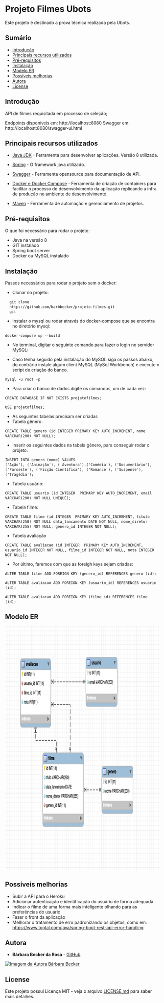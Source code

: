 # Projeto Filmes Ubots

Este projeto é destinado a prova técnica realizada pela Ubots.

## Sumário

  - [Introdução](#introdu%C3%A7%C3%A3o)
  - [Principais recursos utilizados](#principais-recursos-utilizados)
  - [Pré-requisitos](#pr%C3%A9-requisitos)
  - [Instalação](#instala%C3%A7%C3%A3o)
  - [Modelo ER](#modelo-er)
  - [Possíveis melhorias](#poss%C3%ADveis-melhorias)
  - [Autora](#autora)
  - [License](#license)

## Introdução

API de filmes requisitada em processo de seleção;

Endpoints disponíveis em: http://localhost:8080
Swagger em: http://localhost:8080/swagger-ui.html

## Principais recursos utilizados

* [Java JDK](https://www.oracle.com/technetwork/java/javase/downloads/jdk8-downloads-2133151.html) - Ferramenta para desenvolver aplicações. Versão 8 utilizada.
  

* [Spring](https://spring.io/) - O framework java utilizado.
* [Swagger](https://swagger.io/) - Ferramenta opensource para documentação de API.
*  [Docker e Docker Compose](https://www.docker.com) - Ferramenta de criação de containers para facilitar o processo de desenvolvimento da aplicação replicando a infra de produção no ambiente de desenvolvimento.
* [Maven](https://maven.apache.org/) - Ferramenta de automação e gerenciamento de projetos.
  
## Pré-requisitos

O que foi necessário para rodar o projeto: 

- Java na versão 8
- GIT instalado
- Spring boot server
- Docker ou MySQL instalado

## Instalação

Passos necessários para rodar o projeto sem o docker: 

- Clonar no projeto: 
```
  git clone 
  https://github.com/barbbecker/projeto-filmes.git
  git
```
- Instalar o mysql ou rodar através do docker-compose que se encontra no diretório mysql:
    
```
docker-compose up --build
```

- No terminal, digitar o seguinte comando para fazer o login no servidor MySQL:

- Caso tenha seguido pela instalação do MySQL siga os passos abaixo, do contrário instale algum client MySQL (MySql Workbench) e execute o script de criação do banco.

```
mysql -u root -p
```

- Para criar o banco de dados digite os comandos, um de cada vez:

```
CREATE DATABASE IF NOT EXISTS projetofilmes;
```

```
USE projetofilmes;
```

- As seguintes tabelas precisam ser criadas
- Tabela gênero:

```
CREATE TABLE genero (id INTEGER PRIMARY KEY AUTO_INCREMENT, nome VARCHAR(200) NOT NULL);
```

- Inserir os seguintes dados na tabela gênero, para conseguir rodar o projeto:

```
INSERT INTO genero (nome) VALUES 
('Ação'), ('Animação'), ('Aventura'),('Comédia'), ('Documentário'), ('Faroeste'), ('Ficção Científica'), ('Romance'), ('Suspense'), ('Tragédia');
```

- Tabela usuário:

```
CREATE TABLE usuario (id INTEGER  PRIMARY KEY AUTO_INCREMENT, email VARCHAR(200) NOT NULL UNIQUE);
```

- Tabela filme:

```
CREATE TABLE filme (id INTEGER  PRIMARY KEY AUTO_INCREMENT, titulo VARCHAR(250) NOT NULL data_lancamento DATE NOT NULL, nome_diretor VARCHAR(255) NOT NULL, genero_id INTEGER NOT NULL);
```

- Tabela avaliação

```
CREATE TABLE avaliacao (id INTEGER  PRIMARY KEY AUTO_INCREMENT, usuario_id INTEGER NOT NULL, filme_id INTEGER NOT NULL, nota INTEGER NOT NULL);
```

- Por último, faremos com que as foreigh keys sejam criadas: 

```
ALTER TABLE filme ADD FOREIGN KEY (genero_id) REFERENCES genero (id);
```

```
ALTER TABLE avaliacao ADD FOREIGN KEY (usuario_id) REFERENCES usuario (id);
```

```
ALTER TABLE avaliacao ADD FOREIGN KEY (filme_id) REFERENCES filme (id);
```

## Modelo ER

  <img 
  alt="Imagem do modelo ER" src="./assets/diagramaer.png" width="800" height="800">

## Possíveis melhorias

- Subir a API para o Heroku
- Adicionar autenticação e identificação do usuário de forma adequada
- Indicar o filme de uma forma mais inteligente olhando para as preferências do usuário
- Fazer o front da aplicação
- Melhorar o tratamento de erro padronizando os objetos, como em: https://www.toptal.com/java/spring-boot-rest-api-error-handling

  
## Autora

* **Bárbara Becker da Rosa** -  [GitHub](https://github.com/barbbecker)

<a href="https://github.com/barbbecker">
  <img 
  alt="Imagem da Autora Bárbara Becker" src="https://avatars1.githubusercontent.com/u/39573350?s=460&v=4" width="100">
</a>


## License

Este projeto possui Licença MIT - veja o arquivo [LICENSE.md](LICENSE.md) para saber mais detalhes.
